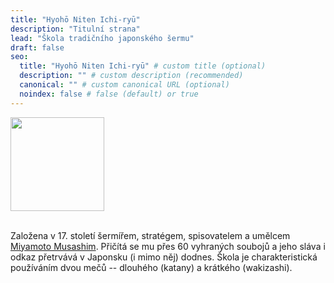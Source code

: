 ```yaml
---
title: "Hyohō Niten Ichi-ryū"
description: "Titulní strana"
lead: "Škola tradičního japonského šermu"
draft: false
seo:
  title: "Hyohō Niten Ichi-ryū" # custom title (optional)
  description: "" # custom description (recommended)
  canonical: "" # custom canonical URL (optional)
  noindex: false # false (default) or true
---
```


<img src="images/tsuba.png" width="150px" />
<!-- <img src="images/musashi2.jpg" width="300px" /> -->

<br/>
<br/>

Založena v 17.&nbsp;století šermířem, stratégem, spisovatelem a umělcem [Miyamoto Musashim](/skola/musashi). Přičítá se mu přes 60 vyhraných soubojů a jeho sláva i odkaz přetrvává v Japonsku (i mimo něj) dodnes. Škola je charakteristická používáním dvou mečů -- dlouhého (katany) a krátkého (wakizashi).
